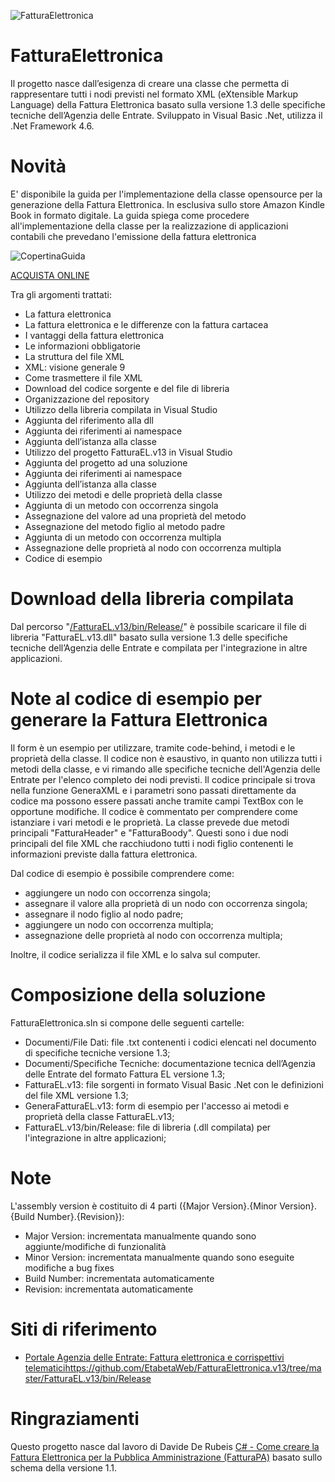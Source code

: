 ![FatturaElettronica](https://etabetaweb.files.wordpress.com/2018/11/fattura-elettronica.jpg)

# FatturaElettronica
Il progetto nasce dall’esigenza di creare una classe che permetta di rappresentare tutti i nodi previsti nel formato XML  (eXtensible Markup Language) della Fattura Elettronica basato sulla versione 1.3 delle specifiche tecniche dell’Agenzia delle Entrate.
Sviluppato in Visual Basic .Net, utilizza il .Net Framework 4.6.

# Novità
E' disponibile la guida per l'implementazione della classe opensource per la generazione della Fattura Elettronica. In esclusiva sullo store Amazon Kindle Book in formato digitale. La guida spiega come procedere all'implementazione della classe per la realizzazione di applicazioni contabili che prevedano l'emissione della fattura elettronica

![CopertinaGuida](https://etabetaweb.files.wordpress.com/2018/11/copertina-guida-fatturael.jpg) 

[ACQUISTA ONLINE](https://amzn.to/2A4D4aN)

Tra gli argomenti trattati:
* La fattura elettronica
* La fattura elettronica e le differenze con la fattura cartacea
* I vantaggi della fattura elettronica
* Le informazioni obbligatorie
* La struttura del file XML
* XML: visione generale 9
* Come trasmettere il file XML
* Download del codice sorgente e del file di libreria
* Organizzazione del repository
* Utilizzo della libreria compilata in Visual Studio
* Aggiunta del riferimento alla dll
* Aggiunta dei riferimenti ai namespace
* Aggiunta dell’istanza alla classe
* Utilizzo del progetto FatturaEL.v13 in Visual Studio
* Aggiunta del progetto ad una soluzione
* Aggiunta dei riferimenti ai namespace
* Aggiunta dell’istanza alla classe
* Utilizzo dei metodi e delle proprietà della classe
* Aggiunta di un metodo con occorrenza singola
* Assegnazione del valore ad una proprietà del metodo
* Assegnazione del metodo figlio al metodo padre
* Aggiunta di un metodo con occorrenza multipla
* Assegnazione delle proprietà al nodo con occorrenza multipla
* Codice di esempio

# Download della libreria compilata
Dal percorso "[/FatturaEL.v13/bin/Release/](https://github.com/EtabetaWeb/FatturaElettronica.v13/tree/master/FatturaEL.v13/bin/Release)" è possibile scaricare il file di libreria "FatturaEL.v13.dll" basato sulla versione 1.3 delle specifiche tecniche dell’Agenzia delle Entrate e compilata per l'integrazione in altre applicazioni.

# Note al codice di esempio per generare la Fattura Elettronica
Il form è un esempio per utilizzare, tramite code-behind, i metodi e le proprietà della classe. Il codice non è esaustivo, in quanto non utilizza tutti i metodi della classe, e vi rimando alle specifiche tecniche dell'Agenzia delle Entrate per l'elenco completo dei nodi previsti.
Il codice principale si trova nella funzione GeneraXML e i parametri sono passati direttamente da codice ma possono essere passati anche tramite campi TextBox con le opportune modifiche.
Il codice è commentato per comprendere come istanziare i vari metodi e le proprietà. La classe prevede due metodi principali "FatturaHeader" e "FatturaBoody". Questi sono i due nodi principali del file XML che racchiudono tutti i nodi figlio contenenti le informazioni previste dalla fattura elettronica.

Dal codice di esempio è possibile comprendere come:
- aggiungere un nodo con occorrenza singola;
- assegnare il valore alla proprietà di un nodo con occorrenza singola;
- assegnare il nodo figlio al nodo padre;
- aggiungere un nodo con occorrenza multipla;
- assegnazione delle proprietà al nodo con occorrenza multipla;

Inoltre, il codice serializza il file XML e lo salva sul computer.

# Composizione della soluzione
FatturaElettronica.sln si compone delle seguenti cartelle:
* Documenti/File Dati: file .txt contenenti i codici elencati nel documento di specifiche tecniche versione 1.3;
* Documenti/Specifiche Tecniche: documentazione tecnica dell’Agenzia delle Entrate del formato Fattura EL versione 1.3;
* FatturaEL.v13: file sorgenti in formato Visual Basic .Net con le definizioni del file XML versione 1.3;
* GeneraFatturaEL.v13: form di esempio per l'accesso ai metodi e proprietà della classe FatturaEL.v13;
* FatturaEL.v13/bin/Release: file di libreria (.dll compilata) per l'integrazione in altre applicazioni;

# Note
L'assembly version è costituito di 4 parti ({Major Version}.{Minor Version}.{Build Number}.{Revision}):
* Major Version: incrementata manualmente quando sono aggiunte/modifiche di funzionalità
* Minor Version: incrementata manualmente quando sono eseguite modifiche a bug fixes
* Build Number: incrementata automaticamente
* Revision: incrementata automaticamente

# Siti di riferimento
* [Portale Agenzia delle Entrate: Fattura elettronica e corrispettivi telematici](https://www.agenziaentrate.gov.it/portale/web/guest/aree-tematiche/fatturazione-elettronica)https://github.com/EtabetaWeb/FatturaElettronica.v13/tree/master/FatturaEL.v13/bin/Release

# Ringraziamenti
Questo progetto nasce dal lavoro di Davide De Rubeis [C# - Come creare la Fattura Elettronica per la Pubblica Amministrazione (FatturaPA)](http://blogs.dotnethell.it/imaginsystems/C-Come-creare-la-Fattura-Elettronica-per-la-Pubblica-Amministrazione-FatturaPA__19559.aspx) basato sullo schema della versione 1.1.

